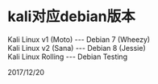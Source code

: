 # kali对应debian版本

Kali Linux v1 (Moto) --- Debian 7 (Wheezy)  
Kali Linux v2 (Sana) --- Debian 8 (Jessie)  
Kali Linux Rolling --- Debian Testing  


2017/12/20  
